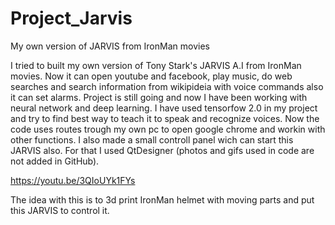 # Project_Jarvis
My own version of JARVIS from IronMan movies

I tried to built my own version of Tony Stark's JARVIS A.I from IronMan movies.
Now it can open youtube and facebook, play music, do web searches and search information from wikipideia 
with voice commands also it can set alarms.
Project is still going and now I have been working with neural network and deep learning.
I have used tensorfow 2.0 in my project and try to find best way to teach it to speak and recognize voices.
Now the code uses routes trough my own pc to open google chrome and workin with other functions.
I also made a small controll panel wich can start this JARVIS also.
For that I used QtDesigner (photos and gifs used in code are not added in GitHub).


https://youtu.be/3QIoUYk1FYs


The idea with this is to 3d print IronMan helmet with moving parts and put this JARVIS to control it.
